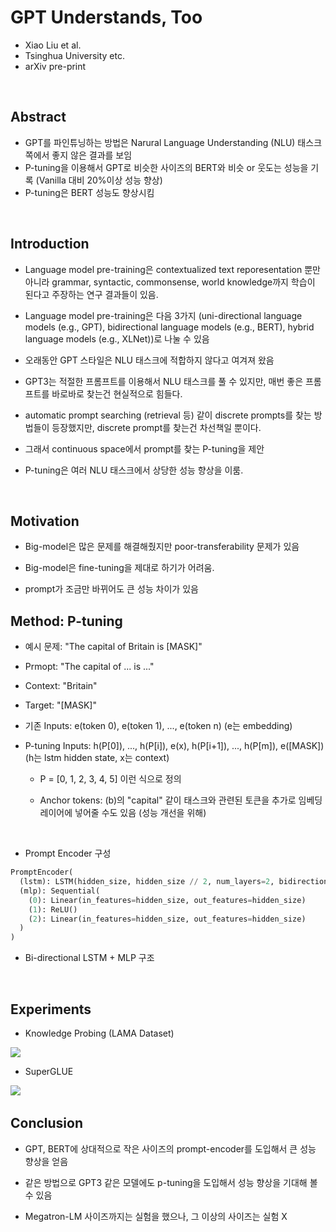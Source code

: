 # GPT Understands, Too

- Xiao Liu et al.
- Tsinghua University etc.
- arXiv pre-print

​

## Abstract

- GPT를 파인튜닝하는 방법은 Narural Language Understanding (NLU) 태스크쪽에서 좋지 않은 결과를 보임
- P-tuning을 이용해서 GPT로 비슷한 사이즈의 BERT와 비슷 or 웃도는 성능을 기록 (Vanilla 대비 20%이상 성능 향상)
- P-tuning은 BERT 성능도 향상시킴

​

## Introduction

- Language model pre-training은 contextualized text reporesentation 뿐만 아니라 grammar, syntactic, commonsense, world knowledge까지 학습이 된다고 주장하는 연구 결과들이 있음.

- Language model pre-training은 다음 3가지 (uni-directional language models (e.g., GPT), bidirectional language models (e.g., BERT), hybrid language models (e.g., XLNet))로 나눌 수 있음

- 오래동안 GPT 스타일은 NLU 태스크에 적합하지 않다고 여겨져 왔음

- GPT3는 적절한 프롬프트를 이용해서 NLU 태스크를 풀 수 있지만, 매번 좋은 프롬프트를 바로바로 찾는건 현실적으로 힘들다.

- automatic prompt searching (retrieval 등) 같이 discrete prompts를 찾는 방법들이 등장했지만, discrete prompt를 찾는건 차선책일 뿐이다.

- 그래서 continuous space에서 prompt를 찾는 P-tuning을 제안

- P-tuning은 여러 NLU 태스크에서 상당한 성능 향상을 이룸.

​

## Motivation

- Big-model은 많은 문제를 해결해줬지만 poor-transferability 문제가 있음

- Big-model은 fine-tuning을 제대로 하기가 어려움.

- prompt가 조금만 바뀌어도 큰 성능 차이가 있음


## Method: P-tuning


- 예시 문제: "The capital of Britain is [MASK]"

- Prmopt: "The capital of ... is ..."

- Context: "Britain"

- Target: "[MASK]"

- 기존 Inputs: e(token 0), e(token 1), ..., e(token n) (e는 embedding)

- P-tuning Inputs: h(P[0]), ..., h(P[i]), e(x), h(P[i+1]), ..., h(P[m]), e([MASK]) (h는 lstm hidden state, x는 context)

  - P = [0, 1, 2, 3, 4, 5] 이런 식으로 정의

  - Anchor tokens: (b)의 "capital" 같이 태스크와 관련된 토큰을 추가로 임베딩 레이어에 넣어줄 수도 있음 (성능 개선을 위해)

​

- Prompt Encoder 구성
```python
PromptEncoder(
  (lstm): LSTM(hidden_size, hidden_size // 2, num_layers=2, bidirectional=True)
  (mlp): Sequential(
    (0): Linear(in_features=hidden_size, out_features=hidden_size)
    (1): ReLU()
    (2): Linear(in_features=hidden_size, out_features=hidden_size)
  )
)
```
- Bi-directional LSTM + MLP 구조

​

## Experiments

- Knowledge Probing (LAMA Dataset)
<img src="https://user-images.githubusercontent.com/42150335/119778212-3120b900-bf02-11eb-91b0-896d355c901e.png">

- SuperGLUE

<img src="https://user-images.githubusercontent.com/42150335/119778331-56152c00-bf02-11eb-92fc-05acf14e8027.png">
​

## Conclusion

- GPT, BERT에 상대적으로 작은 사이즈의 prompt-encoder를 도입해서 큰 성능 향상을 얻음

- 같은 방법으로 GPT3 같은 모델에도 p-tuning을 도입해서 성능 향상을 기대해 볼 수 있음

- Megatron-LM 사이즈까지는 실험을 했으나, 그 이상의 사이즈는 실험 X
